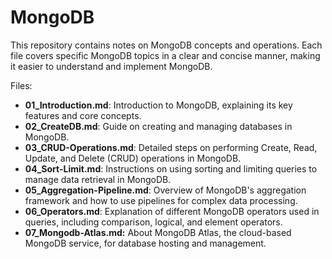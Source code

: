 # MongoDB
This repository contains notes on MongoDB concepts and operations. Each file covers specific MongoDB topics in a clear and concise manner, making it easier to understand and implement MongoDB.

Files:
- **01_Introduction.md**: Introduction to MongoDB, explaining its key features and core concepts.
- **02_CreateDB.md**: Guide on creating and managing databases in MongoDB.
- **03_CRUD-Operations.md**: Detailed steps on performing Create, Read, Update, and Delete (CRUD) operations in MongoDB.
- **04_Sort-Limit.md**: Instructions on using sorting and limiting queries to manage data retrieval in MongoDB.
- **05_Aggregation-Pipeline.md**: Overview of MongoDB's aggregation framework and how to use pipelines for complex data processing.
- **06_Operators.md**: Explanation of different MongoDB operators used in queries, including comparison, logical, and element operators.
- **07_Mongodb-Atlas.md:** About MongoDB Atlas, the cloud-based MongoDB service, for database hosting and management.
